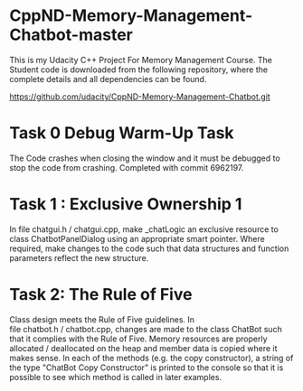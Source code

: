 # CppND-Memory-Management-Chatbot-master
 This is my Udacity C++ Project For Memory Management Course. The Student code is downloaded from the following repository, where the complete details and all dependencies can be found.
 
 https://github.com/udacity/CppND-Memory-Management-Chatbot.git
 
 # Task 0 Debug Warm-Up Task
 The Code crashes when closing the window and it must be debugged to stop the code from crashing.
 Completed with commit 6962197.
 
 # Task 1 : Exclusive Ownership 1
In file chatgui.h / chatgui.cpp, make _chatLogic an exclusive resource to class ChatbotPanelDialog using an appropriate smart pointer. Where required, make changes to the code such that data structures and function parameters reflect the new structure. 

# Task 2: The Rule of Five
Class design meets the Rule of Five guidelines.
In file chatbot.h / chatbot.cpp, changes are made to the class ChatBot such that it complies with the Rule of Five. Memory resources are properly allocated / deallocated on the heap and member data is copied where it makes sense. In each of the methods (e.g. the copy constructor), a string of the type "ChatBot Copy Constructor" is printed to the console so that it is possible to see which method is called in later examples.

